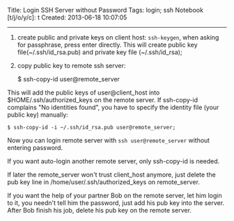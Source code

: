 Title: Login SSH Server without Password
Tags: login; ssh
Notebook [t/j/o/y/c]: t
Created: 2013-06-18 10:07:05

------

1. create public and private keys on client host: `ssh-keygen`,
   when asking for passphrase, press enter directly.
   This will create public key file(~/.ssh/id_rsa.pub)
   and private key file (~/.ssh/id_rsa);

1. copy public key to remote ssh server: 

    $ ssh-copy-id user@remote_server

This will add the public keys of user@client_host into $HOME/.ssh/authorized_keys
on the remote server.
If ssh-copy-id complains "No identities found",
you have to specify the identity file (your public key) manually: 

    $ ssh-copy-id -i ~/.ssh/id_rsa.pub user@remote_server;

Now you can login remote server with `ssh user@remote_server` without entering password.

If you want auto-login another remote server, only ssh-copy-id is needed.

If later the remote_server won't trust client_host anymore,
just delete the pub key line in /home/user/.ssh/authorized_keys on remote_server.

If you want the help of your partner Bob on the remote server,
let him login to it, you needn't tell him the password,
just add his pub key into the server.
After Bob finish his job, delete his pub key on the remote server.
